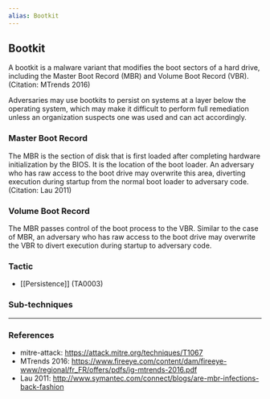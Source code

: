 ```yaml
---
alias: Bootkit
---
```


## Bootkit

A bootkit is a malware variant that modifies the boot sectors of a hard drive, including the Master Boot Record (MBR) and Volume Boot Record (VBR). (Citation: MTrends 2016)

Adversaries may use bootkits to persist on systems at a layer below the operating system, which may make it difficult to perform full remediation unless an organization suspects one was used and can act accordingly.

### Master Boot Record
The MBR is the section of disk that is first loaded after completing hardware initialization by the BIOS. It is the location of the boot loader. An adversary who has raw access to the boot drive may overwrite this area, diverting execution during startup from the normal boot loader to adversary code. (Citation: Lau 2011)

### Volume Boot Record
The MBR passes control of the boot process to the VBR. Similar to the case of MBR, an adversary who has raw access to the boot drive may overwrite the VBR to divert execution during startup to adversary code.


### Tactic

- [[Persistence]] (TA0003)

### Sub-techniques


---
### References

- mitre-attack: https://attack.mitre.org/techniques/T1067
- MTrends 2016: https://www.fireeye.com/content/dam/fireeye-www/regional/fr_FR/offers/pdfs/ig-mtrends-2016.pdf
- Lau 2011: http://www.symantec.com/connect/blogs/are-mbr-infections-back-fashion

